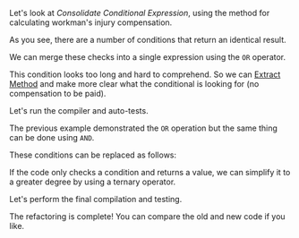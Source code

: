 Let's look at <i>Consolidate Conditional Expression</i>, using the method for calculating workman's injury compensation.

As you see, there are a number of conditions that return an identical result.

We can merge these checks into a single expression using the <code>OR</code> operator.

This condition looks too long and hard to comprehend. So we can <a href="/extract-method">Extract Method</a> and make more clear what the conditional is looking for (no compensation to be paid).

Let's run the compiler and auto-tests.

The previous example demonstrated the <code>OR</code> operation but the same thing can be done using <code>AND</code>.

These conditions can be replaced as follows:

If the code only checks a condition and returns a value, we can simplify it to a greater degree by using a ternary operator.

Let's perform the final compilation and testing.

The refactoring is complete! You can compare the old and new code if you like.
